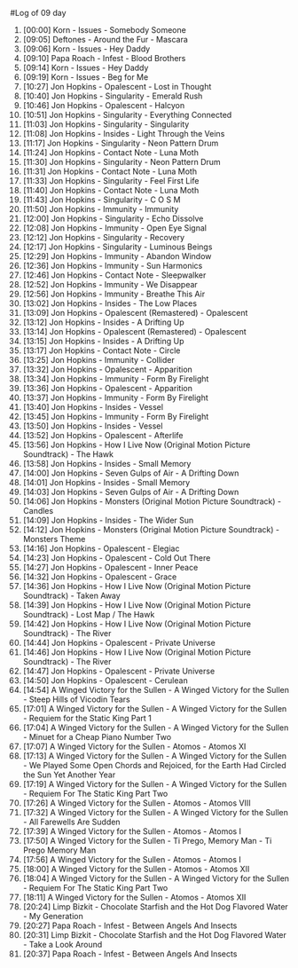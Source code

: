 #Log of 09 day

1. [00:00] Korn - Issues - Somebody Someone
1. [09:05] Deftones - Around the Fur - Mascara
1. [09:06] Korn - Issues - Hey Daddy
1. [09:10] Papa Roach - Infest - Blood Brothers
1. [09:14] Korn - Issues - Hey Daddy
1. [09:19] Korn - Issues - Beg for Me
1. [10:27] Jon Hopkins - Opalescent - Lost in Thought
1. [10:40] Jon Hopkins - Singularity - Emerald Rush
1. [10:46] Jon Hopkins - Opalescent - Halcyon
1. [10:51] Jon Hopkins - Singularity - Everything Connected
1. [11:03] Jon Hopkins - Singularity - Singularity
1. [11:08] Jon Hopkins - Insides - Light Through the Veins
1. [11:17] Jon Hopkins - Singularity - Neon Pattern Drum
1. [11:24] Jon Hopkins - Contact Note - Luna Moth
1. [11:30] Jon Hopkins - Singularity - Neon Pattern Drum
1. [11:31] Jon Hopkins - Contact Note - Luna Moth
1. [11:33] Jon Hopkins - Singularity - Feel First Life
1. [11:40] Jon Hopkins - Contact Note - Luna Moth
1. [11:43] Jon Hopkins - Singularity - C O S M
1. [11:50] Jon Hopkins - Immunity - Immunity
1. [12:00] Jon Hopkins - Singularity - Echo Dissolve
1. [12:08] Jon Hopkins - Immunity - Open Eye Signal
1. [12:12] Jon Hopkins - Singularity - Recovery
1. [12:17] Jon Hopkins - Singularity - Luminous Beings
1. [12:29] Jon Hopkins - Immunity - Abandon Window
1. [12:36] Jon Hopkins - Immunity - Sun Harmonics
1. [12:46] Jon Hopkins - Contact Note - Sleepwalker
1. [12:52] Jon Hopkins - Immunity - We Disappear
1. [12:56] Jon Hopkins - Immunity - Breathe This Air
1. [13:02] Jon Hopkins - Insides - The Low Places
1. [13:09] Jon Hopkins - Opalescent (Remastered) - Opalescent
1. [13:12] Jon Hopkins - Insides - A Drifting Up
1. [13:14] Jon Hopkins - Opalescent (Remastered) - Opalescent
1. [13:15] Jon Hopkins - Insides - A Drifting Up
1. [13:17] Jon Hopkins - Contact Note - Circle
1. [13:25] Jon Hopkins - Immunity - Collider
1. [13:32] Jon Hopkins - Opalescent - Apparition
1. [13:34] Jon Hopkins - Immunity - Form By Firelight
1. [13:36] Jon Hopkins - Opalescent - Apparition
1. [13:37] Jon Hopkins - Immunity - Form By Firelight
1. [13:40] Jon Hopkins - Insides - Vessel
1. [13:45] Jon Hopkins - Immunity - Form By Firelight
1. [13:50] Jon Hopkins - Insides - Vessel
1. [13:52] Jon Hopkins - Opalescent - Afterlife
1. [13:56] Jon Hopkins - How I Live Now (Original Motion Picture Soundtrack) - The Hawk
1. [13:58] Jon Hopkins - Insides - Small Memory
1. [14:00] Jon Hopkins - Seven Gulps of Air - A Drifting Down
1. [14:01] Jon Hopkins - Insides - Small Memory
1. [14:03] Jon Hopkins - Seven Gulps of Air - A Drifting Down
1. [14:06] Jon Hopkins - Monsters (Original Motion Picture Soundtrack) - Candles
1. [14:09] Jon Hopkins - Insides - The Wider Sun
1. [14:12] Jon Hopkins - Monsters (Original Motion Picture Soundtrack) - Monsters Theme
1. [14:16] Jon Hopkins - Opalescent - Elegiac
1. [14:23] Jon Hopkins - Opalescent - Cold Out There
1. [14:27] Jon Hopkins - Opalescent - Inner Peace
1. [14:32] Jon Hopkins - Opalescent - Grace
1. [14:36] Jon Hopkins - How I Live Now (Original Motion Picture Soundtrack) - Taken Away
1. [14:39] Jon Hopkins - How I Live Now (Original Motion Picture Soundtrack) - Lost Map / The Hawk
1. [14:42] Jon Hopkins - How I Live Now (Original Motion Picture Soundtrack) - The River
1. [14:44] Jon Hopkins - Opalescent - Private Universe
1. [14:46] Jon Hopkins - How I Live Now (Original Motion Picture Soundtrack) - The River
1. [14:47] Jon Hopkins - Opalescent - Private Universe
1. [14:50] Jon Hopkins - Opalescent - Cerulean
1. [14:54] A Winged Victory for the Sullen - A Winged Victory for the Sullen - Steep Hills of Vicodin Tears
1. [17:01] A Winged Victory for the Sullen - A Winged Victory for the Sullen - Requiem for the Static King Part 1
1. [17:04] A Winged Victory for the Sullen - A Winged Victory for the Sullen - Minuet for a Cheap Piano Number Two
1. [17:07] A Winged Victory for the Sullen - Atomos - Atomos XI
1. [17:13] A Winged Victory for the Sullen - A Winged Victory for the Sullen - We Played Some Open Chords and Rejoiced, for the Earth Had Circled the Sun Yet Another Year
1. [17:19] A Winged Victory for the Sullen - A Winged Victory for the Sullen - Requiem For The Static King Part Two
1. [17:26] A Winged Victory for the Sullen - Atomos - Atomos VIII
1. [17:32] A Winged Victory for the Sullen - A Winged Victory for the Sullen - All Farewells Are Sudden
1. [17:39] A Winged Victory for the Sullen - Atomos - Atomos I
1. [17:50] A Winged Victory for the Sullen - Ti Prego, Memory Man - Ti Prego Memory Man
1. [17:56] A Winged Victory for the Sullen - Atomos - Atomos I
1. [18:00] A Winged Victory for the Sullen - Atomos - Atomos XII
1. [18:04] A Winged Victory for the Sullen - A Winged Victory for the Sullen - Requiem For The Static King Part Two
1. [18:11] A Winged Victory for the Sullen - Atomos - Atomos XII
1. [20:24] Limp Bizkit - Chocolate Starfish and the Hot Dog Flavored Water - My Generation
1. [20:27] Papa Roach - Infest - Between Angels And Insects
1. [20:31] Limp Bizkit - Chocolate Starfish and the Hot Dog Flavored Water - Take a Look Around
1. [20:37] Papa Roach - Infest - Between Angels And Insects
